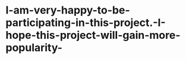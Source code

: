 # I-am-very-happy-to-be-participating-in-this-project.-I-hope-this-project-will-gain-more-popularity-